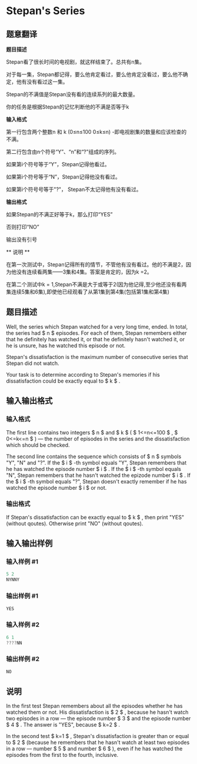 # Stepan&#039;s Series

## 题意翻译

**题目描述**

Stepan看了很长时间的电视剧，就这样结束了。总共有n集。

对于每一集，Stepan都记得，要么他肯定看过，要么他肯定没看过，要么他不确定，他有没有看过这一集。

Stepan的不满值是Stepan没有看的连续系列的最大数量。

你的任务是根据Stepan的记忆判断他的不满是否等于k

**输入格式**

第一行包含两个整数n 和 k (0≤n≤100 0≤k≤n) -即电视剧集的数量和应该检查的不满。

第二行包含由n个符号“Y”、“n”和“?”组成的序列。

如果第i个符号等于“Y”，Stepan记得他看过。

如果第i个符号等于“N”，Stepan记得他没有看过。

如果第i个符号号等于"?"， Stepan不太记得他有没有看过。

**输出格式**

如果Stepan的不满正好等于k，那么打印“YES”

否则打印“NO”

输出没有引号

** 说明 **

在第一次测试中，Stepan记得所有的情节，不管他有没有看过。他的不满是2，因为他没有连续看两集——3集和4集。答案是肯定的，因为k =2。

在第二个测试中k = 1,Stepan不满是大于或等于2(因为他记得,至少他还没有看两集连续5集和6集),即使他已经观看了从第1集到第4集(包括第1集和第4集)

## 题目描述

Well, the series which Stepan watched for a very long time, ended. In total, the series had $ n $ episodes. For each of them, Stepan remembers either that he definitely has watched it, or that he definitely hasn't watched it, or he is unsure, has he watched this episode or not.

Stepan's dissatisfaction is the maximum number of consecutive series that Stepan did not watch.

Your task is to determine according to Stepan's memories if his dissatisfaction could be exactly equal to $ k $ .

## 输入输出格式

### 输入格式

The first line contains two integers $ n $ and $ k $ ( $ 1<=n<=100 $ , $ 0<=k<=n $ ) — the number of episodes in the series and the dissatisfaction which should be checked.

The second line contains the sequence which consists of $ n $ symbols "Y", "N" and "?". If the $ i $ -th symbol equals "Y", Stepan remembers that he has watched the episode number $ i $ . If the $ i $ -th symbol equals "N", Stepan remembers that he hasn't watched the epizode number $ i $ . If the $ i $ -th symbol equals "?", Stepan doesn't exactly remember if he has watched the episode number $ i $ or not.

### 输出格式

If Stepan's dissatisfaction can be exactly equal to $ k $ , then print "YES" (without qoutes). Otherwise print "NO" (without qoutes).

## 输入输出样例

### 输入样例 #1

```cpp
5 2
NYNNY

```
### 输出样例 #1

```cpp
YES

```
### 输入样例 #2

```cpp
6 1
????NN

```
### 输出样例 #2

```cpp
NO

```
## 说明

In the first test Stepan remembers about all the episodes whether he has watched them or not. His dissatisfaction is $ 2 $ , because he hasn't watch two episodes in a row — the episode number $ 3 $ and the episode number $ 4 $ . The answer is "YES", because $ k=2 $ .

In the second test $ k=1 $ , Stepan's dissatisfaction is greater than or equal to $ 2 $ (because he remembers that he hasn't watch at least two episodes in a row — number $ 5 $ and number $ 6 $ ), even if he has watched the episodes from the first to the fourth, inclusive.

